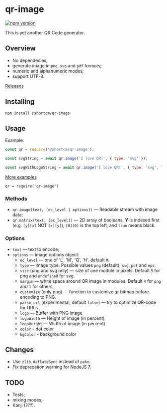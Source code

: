 qr-image
========

[![npm version](https://badge.fury.io/js/qr-image.svg)](https://badge.fury.io/js/qr-image)

This is yet another QR Code generator.

Overview
--------

  * No dependecies;
  * generate image in `png`, `svg` and `pdf` formats;
  * numeric and alphanumeric modes;
  * support UTF-8.

[Releases](https://github.com/alexeyten/qr-image/releases/)


Installing
-----

```shell
npm install @shortcm/qr-image
```

Usage
-----

Example:
```javascript
const qr = require('@shortcm/qr-image');

const svgString = await qr.image('I love QR!', { type: 'svg' });

const svgWithLogoString = await qr.image('I love QR!', { type: 'svg', logo: fs.openFileSync('my logo') });


```

[More examples](./examples)

`qr = require('qr-image')`

### Methods

  * `qr.image(text, [ec_level | options])` — Readable stream with image data;
  * `qr.matrix(text, [ec_level])` — 2D array of booleans. __Y__ is indexed first (e.g. `[y][x]` NOT `[x][y]`), `[0][0]` is the top left, and `true` means black.


### Options

  * `text` — text to encode;
  * `options` — image options object:
    * `ec_level` — one of 'L', 'M', 'Q', 'H'. default `M`.
    * `type` — image type. Possible values `png` (default), `svg`, `pdf` and `eps`.
    * `size` (png and svg only) — size of one module in pixels. Default `5` for png and `undefined` for svg.
    * `margin` — white space around QR image in modules. Default `4` for `png` and `1` for others.
    * `customize` (only png) — function to customize qr bitmap before encoding to PNG.
    * `parse_url` (experimental, default `false`) — try to optimize QR-code for URLs.
    * `logo` — Buffer with PNG image
    * `logoWidth` — Height of image (in percent)
    * `logoHeight` — Width of image (in percent)
    * `color` - dot color
    * `bgColor` - background color

Changes
-------

  * Use `zlib.deflateSync` instead of `pako`.
  * Fix deprecation warning for NodeJS 7.


TODO
----

  * Tests;
  * mixing modes;
  * Kanji (???).
